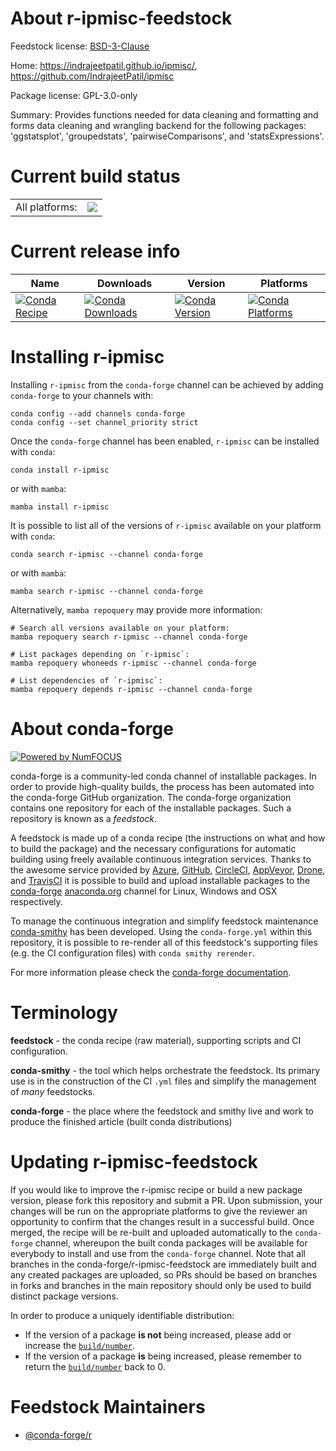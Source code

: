 About r-ipmisc-feedstock
========================

Feedstock license: [BSD-3-Clause](https://github.com/conda-forge/r-ipmisc-feedstock/blob/main/LICENSE.txt)

Home: https://indrajeetpatil.github.io/ipmisc/, https://github.com/IndrajeetPatil/ipmisc

Package license: GPL-3.0-only

Summary: Provides functions needed for data cleaning and formatting and forms data cleaning and wrangling backend for the following packages: 'ggstatsplot', 'groupedstats', 'pairwiseComparisons', and 'statsExpressions'.

Current build status
====================


<table><tr><td>All platforms:</td>
    <td>
      <a href="https://dev.azure.com/conda-forge/feedstock-builds/_build/latest?definitionId=9048&branchName=main">
        <img src="https://dev.azure.com/conda-forge/feedstock-builds/_apis/build/status/r-ipmisc-feedstock?branchName=main">
      </a>
    </td>
  </tr>
</table>

Current release info
====================

| Name | Downloads | Version | Platforms |
| --- | --- | --- | --- |
| [![Conda Recipe](https://img.shields.io/badge/recipe-r--ipmisc-green.svg)](https://anaconda.org/conda-forge/r-ipmisc) | [![Conda Downloads](https://img.shields.io/conda/dn/conda-forge/r-ipmisc.svg)](https://anaconda.org/conda-forge/r-ipmisc) | [![Conda Version](https://img.shields.io/conda/vn/conda-forge/r-ipmisc.svg)](https://anaconda.org/conda-forge/r-ipmisc) | [![Conda Platforms](https://img.shields.io/conda/pn/conda-forge/r-ipmisc.svg)](https://anaconda.org/conda-forge/r-ipmisc) |

Installing r-ipmisc
===================

Installing `r-ipmisc` from the `conda-forge` channel can be achieved by adding `conda-forge` to your channels with:

```
conda config --add channels conda-forge
conda config --set channel_priority strict
```

Once the `conda-forge` channel has been enabled, `r-ipmisc` can be installed with `conda`:

```
conda install r-ipmisc
```

or with `mamba`:

```
mamba install r-ipmisc
```

It is possible to list all of the versions of `r-ipmisc` available on your platform with `conda`:

```
conda search r-ipmisc --channel conda-forge
```

or with `mamba`:

```
mamba search r-ipmisc --channel conda-forge
```

Alternatively, `mamba repoquery` may provide more information:

```
# Search all versions available on your platform:
mamba repoquery search r-ipmisc --channel conda-forge

# List packages depending on `r-ipmisc`:
mamba repoquery whoneeds r-ipmisc --channel conda-forge

# List dependencies of `r-ipmisc`:
mamba repoquery depends r-ipmisc --channel conda-forge
```


About conda-forge
=================

[![Powered by
NumFOCUS](https://img.shields.io/badge/powered%20by-NumFOCUS-orange.svg?style=flat&colorA=E1523D&colorB=007D8A)](https://numfocus.org)

conda-forge is a community-led conda channel of installable packages.
In order to provide high-quality builds, the process has been automated into the
conda-forge GitHub organization. The conda-forge organization contains one repository
for each of the installable packages. Such a repository is known as a *feedstock*.

A feedstock is made up of a conda recipe (the instructions on what and how to build
the package) and the necessary configurations for automatic building using freely
available continuous integration services. Thanks to the awesome service provided by
[Azure](https://azure.microsoft.com/en-us/services/devops/), [GitHub](https://github.com/),
[CircleCI](https://circleci.com/), [AppVeyor](https://www.appveyor.com/),
[Drone](https://cloud.drone.io/welcome), and [TravisCI](https://travis-ci.com/)
it is possible to build and upload installable packages to the
[conda-forge](https://anaconda.org/conda-forge) [anaconda.org](https://anaconda.org/)
channel for Linux, Windows and OSX respectively.

To manage the continuous integration and simplify feedstock maintenance
[conda-smithy](https://github.com/conda-forge/conda-smithy) has been developed.
Using the ``conda-forge.yml`` within this repository, it is possible to re-render all of
this feedstock's supporting files (e.g. the CI configuration files) with ``conda smithy rerender``.

For more information please check the [conda-forge documentation](https://conda-forge.org/docs/).

Terminology
===========

**feedstock** - the conda recipe (raw material), supporting scripts and CI configuration.

**conda-smithy** - the tool which helps orchestrate the feedstock.
                   Its primary use is in the construction of the CI ``.yml`` files
                   and simplify the management of *many* feedstocks.

**conda-forge** - the place where the feedstock and smithy live and work to
                  produce the finished article (built conda distributions)


Updating r-ipmisc-feedstock
===========================

If you would like to improve the r-ipmisc recipe or build a new
package version, please fork this repository and submit a PR. Upon submission,
your changes will be run on the appropriate platforms to give the reviewer an
opportunity to confirm that the changes result in a successful build. Once
merged, the recipe will be re-built and uploaded automatically to the
`conda-forge` channel, whereupon the built conda packages will be available for
everybody to install and use from the `conda-forge` channel.
Note that all branches in the conda-forge/r-ipmisc-feedstock are
immediately built and any created packages are uploaded, so PRs should be based
on branches in forks and branches in the main repository should only be used to
build distinct package versions.

In order to produce a uniquely identifiable distribution:
 * If the version of a package **is not** being increased, please add or increase
   the [``build/number``](https://docs.conda.io/projects/conda-build/en/latest/resources/define-metadata.html#build-number-and-string).
 * If the version of a package **is** being increased, please remember to return
   the [``build/number``](https://docs.conda.io/projects/conda-build/en/latest/resources/define-metadata.html#build-number-and-string)
   back to 0.

Feedstock Maintainers
=====================

* [@conda-forge/r](https://github.com/conda-forge/r/)

